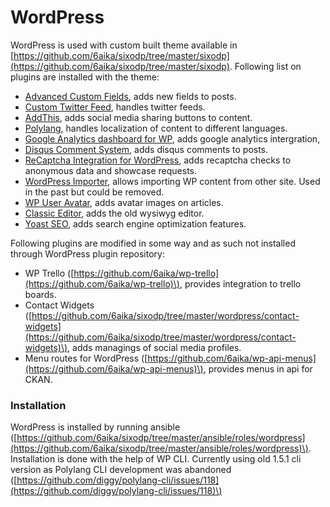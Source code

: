 # WordPress

WordPress is used with custom built theme available in [https://github.com/6aika/sixodp/tree/master/sixodp](https://github.com/6aika/sixodp/tree/master/sixodp). Following list on plugins are installed with the theme:

* [Advanced Custom Fields](https://www.advancedcustomfields.com/), adds new fields to posts.
* [Custom Twitter Feed](https://smashballoon.com/custom-twitter-feeds/), handles twitter feeds.
* [AddThis](https://www.addthis.com/), adds social media sharing buttons to content.
* [Polylang](https://polylang.pro/), handles localization of content to different languages.
* [Google Analytics dashboard for WP](https://fi.wordpress.org/plugins/google-analytics-dashboard-for-wp/), adds google analytics intergration,
* [Disqus Comment System](https://wordpress.org/plugins/disqus-comment-system/), adds disqus comments to posts.
* [ReCaptcha Integration for WordPress](https://wordpress.org/plugins/wp-recaptcha-integration/), adds recaptcha checks to anonymous data and showcase requests.
* [WordPress Importer](https://fi.wordpress.org/plugins/wordpress-importer/), allows importing WP content from other site. Used in the past but could be removed.
* [WP User Avatar](https://fi.wordpress.org/plugins/wp-user-avatar/), adds avatar images on articles.
* [Classic Editor](https://fi.wordpress.org/plugins/classic-editor/), adds the old wysiwyg editor.
* [Yoast SEO](https://fi.wordpress.org/plugins/wordpress-seo/), adds search engine optimization features.

Following plugins are modified in some way and as such not installed through WordPress plugin repository:

* WP Trello \([https://github.com/6aika/wp-trello](https://github.com/6aika/wp-trello)\), provides integration to trello boards.
* Contact Widgets \([https://github.com/6aika/sixodp/tree/master/wordpress/contact-widgets](https://github.com/6aika/sixodp/tree/master/wordpress/contact-widgets)\), adds managings of social media profiles.
* Menu routes for WordPress \([https://github.com/6aika/wp-api-menus](https://github.com/6aika/wp-api-menus)\), provides menus in api for CKAN.

### Installation

WordPress is installed by running ansible \([https://github.com/6aika/sixodp/tree/master/ansible/roles/wordpress](https://github.com/6aika/sixodp/tree/master/ansible/roles/wordpress)\). Installation is done with the help of WP CLI. Currently using old 1.5.1 cli version as Polylang CLI development was abandoned \([https://github.com/diggy/polylang-cli/issues/118](https://github.com/diggy/polylang-cli/issues/118)\) 

